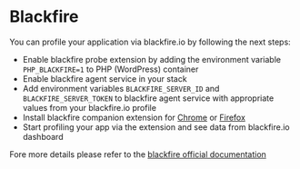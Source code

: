 # Blackfire

You can profile your application via blackfire.io by following the next steps:

* Enable blackfire probe extension by adding the environment variable `PHP_BLACKFIRE=1` to PHP (WordPress) container
* Enable blackfire agent service in your stack
* Add environment variables `BLACKFIRE_SERVER_ID` and `BLACKFIRE_SERVER_TOKEN` to blackfire agent service with appropriate values from your blackfire.io profile
* Install blackfire companion extension for [Chrome](https://blackfire.io/docs/integrations/chrome) or [Firefox](https://blackfire.io/docs/integrations/firefox)
* Start profiling your app via the extension and see data from blackfire.io dashboard

Fore more details please refer to the [blackfire official documentation](https://blackfire.io/docs/introduction)
